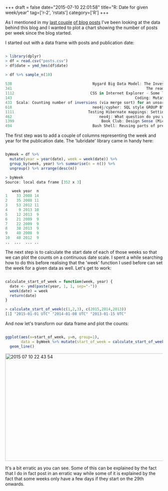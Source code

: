 +++
draft = false
date="2015-07-10 22:01:58"
title="R: Date for given week/year"
tag=['r-2', 'rstats']
category=['R']
+++

<p>
As I mentioned in my <a href="http://www.markhneedham.com/blog/2015/07/07/python-converting-wordpress-posts-in-csv-format/">last couple</a> <a href="http://www.markhneedham.com/blog/2015/07/09/r-dplyr-error-cannot-modify-grouping-variable/">of blog posts</a> I've been looking at the data behind this blog and I wanted to plot a chart showing the number of posts per week since the blog started.
</p>


<p>
I started out with a data frame with posts and publication date:
</p>



~~~r

> library(dplyr)
> df = read.csv("posts.csv")
> df$date = ymd_hms(df$date)

> df %>% sample_n(10)
                                                                                title                date
538                                    Nygard Big Data Model: The Investigation Stage 2012-10-10 00:00:36
341                                                            The read-only database 2011-08-29 23:32:26
1112                                  CSS in Internet Explorer - Some lessons learned 2008-10-31 15:24:51
143                                                       Coding: Mutating parameters 2010-08-26 07:47:23
433  Scala: Counting number of inversions (via merge sort) for an unsorted collection 2012-03-20 06:53:18
618                                    neo4j/cypher: SQL style GROUP BY functionality 2013-02-17 21:05:27
1111                                 Testing Hibernate mappings: Setting up test data 2008-10-30 13:24:14
462                                       neo4j: What question do you want to answer? 2012-05-05 13:20:41
1399                                       Book Club: Design Sense (Michael Feathers) 2009-09-29 14:42:29
494                                    Bash Shell: Reusing parts of previous commands 2012-07-05 23:42:35
~~~

<p>
The first step was to add a couple of columns representing the week and year for the publication date. The 'lubridate' library came in handy here:
</p>



~~~r

byWeek = df %>% 
  mutate(year = year(date), week = week(date)) %>% 
  group_by(week, year) %>% summarise(n = n()) %>% 
  ungroup() %>% arrange(desc(n))

> byWeek
Source: local data frame [352 x 3]

   week year  n
1    33 2008 14
2    35 2008 11
3    53 2012 11
4     9 2013 10
5    12 2013  9
6    21 2009  9
7    22 2009  9
8    38 2013  9
9    40 2008  9
10   48 2012  9
..  ...  ... ..
~~~

<p>
The next step is to calculate the start date of each of those weeks so that we can plot the counts on a continuous date scale. I spent a while searching how to do this before realising that the 'week' function I used before can set the week for a given data as well. Let's get to work:
</p>



~~~r

calculate_start_of_week = function(week, year) {
  date <- ymd(paste(year, 1, 1, sep="-"))
  week(date) = week
  return(date)
}

> calculate_start_of_week(c(1,2,3), c(2015,2014,2013))
[1] "2015-01-01 UTC" "2014-01-08 UTC" "2013-01-15 UTC"
~~~

<p>
And now let's transform our data frame and plot the counts:
</p>



~~~r

ggplot(aes(x=start_of_week, y=n, group=1), 
       data = byWeek %>% mutate(start_of_week = calculate_start_of_week(week, year))) + 
  geom_line()
~~~

<div>

<img src="{{<siteurl>}}/uploads/2015/07/2015-07-10_22-43-54.png" alt="2015 07 10 22 43 54" title="2015-07-10_22-43-54.png" border="0" width="599" height="343" /></div>

<p>
It's a bit erratic as you can see. Some of this can be explained by the fact that I do in fact post in an erratic way while some of it is explained by the fact that some weeks only have a few days if they start on the 29th onwards.
</p>

